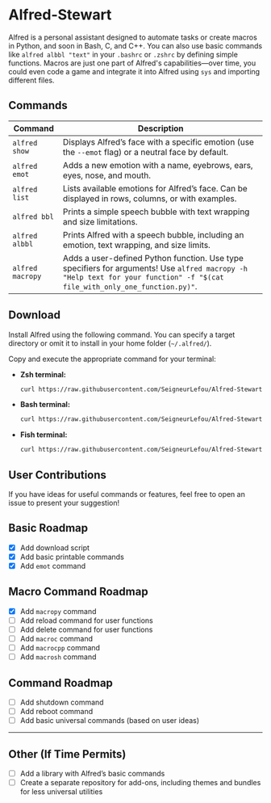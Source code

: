 # Alfred-Stewart

Alfred is a personal assistant designed to automate tasks or create macros in Python, and soon in Bash, C, and C++. You can also use basic commands like `alfred albbl "text"` in your `.bashrc` or `.zshrc` by defining simple functions. Macros are just one part of Alfred's capabilities—over time, you could even code a game and integrate it into Alfred using `sys` and importing different files.

## Commands

| Command          | Description                                                                                                                                                                                                 |
|------------------|-------------------------------------------------------------------------------------------------------------------------------------------------------------------------------------------------------------|
| `alfred show`    | Displays Alfred’s face with a specific emotion (use the `--emot` flag) or a neutral face by default.                                                                                                       |
| `alfred emot`    | Adds a new emotion with a name, eyebrows, ears, eyes, nose, and mouth.                                                                                                                                      |
| `alfred list`    | Lists available emotions for Alfred’s face. Can be displayed in rows, columns, or with examples.                                                                                                           |
| `alfred bbl`     | Prints a simple speech bubble with text wrapping and size limitations.                                                                                                                                       |
| `alfred albbl`   | Prints Alfred with a speech bubble, including an emotion, text wrapping, and size limits.                                                                                                                   |
| `alfred macropy` | Adds a user-defined Python function. Use type specifiers for arguments! Use `alfred macropy -h "Help text for your function" -f "$(cat file_with_only_one_function.py)"`.                                      |

## Download

Install Alfred using the following command. You can specify a target directory or omit it to install in your home folder (`~/.alfred/`).

Copy and execute the appropriate command for your terminal:

- **Zsh terminal:**
  ```bash
  curl https://raw.githubusercontent.com/SeigneurLefou/Alfred-Stewart/refs/heads/main/.download.sh | zsh
  
- **Bash terminal:**
  ```bash
  curl https://raw.githubusercontent.com/SeigneurLefou/Alfred-Stewart/refs/heads/main/.download.sh | bash
  
- **Fish terminal:**
  ```bash
  curl https://raw.githubusercontent.com/SeigneurLefou/Alfred-Stewart/refs/heads/main/.download.sh | fish

## User Contributions

If you have ideas for useful commands or features, feel free to open an issue to present your suggestion!

## Basic Roadmap

- [x] Add download script
- [x] Add basic printable commands
- [x] Add `emot` command

## Macro Command Roadmap

- [x] Add `macropy` command
- [ ] Add reload command for user functions
- [ ] Add delete command for user functions
- [ ] Add `macroc` command
- [ ] Add `macrocpp` command
- [ ] Add `macrosh` command

## Command Roadmap

- [ ] Add shutdown command
- [ ] Add reboot command
- [ ] Add basic universal commands (based on user ideas)

---

## Other (If Time Permits)

- [ ] Add a library with Alfred’s basic commands
- [ ] Create a separate repository for add-ons, including themes and bundles for less universal utilities
